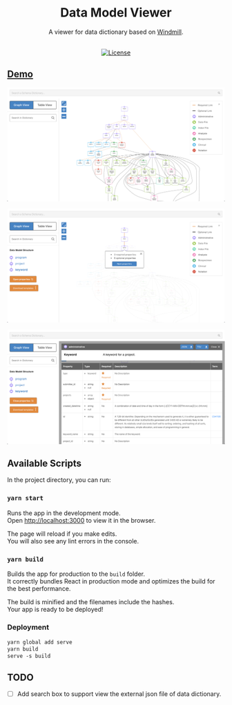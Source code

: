 <h1 align="center">Data Model Viewer</h1>
<div align="center">
A viewer for data dictionary based on <a href="https://github.com/uc-cdis/data-portal">Windmill</a>.
</div>
<br>
<div align="center" >

[![License](https://img.shields.io/github/license/clinico-omics/data-model-viewer)](./LICENSE)

</div>


[Demo](http://webapps.3steps.cn/data-model/)
---

![Graph Mode](./docs/images/graph-mode.png)

![Graph Mode](./docs/images/graph-mode-1.png)

![Table Mode](./docs/images/table-mode.png)

## Available Scripts

In the project directory, you can run:

### `yarn start`

Runs the app in the development mode.<br />
Open [http://localhost:3000](http://localhost:3000) to view it in the browser.

The page will reload if you make edits.<br />
You will also see any lint errors in the console.

### `yarn build`

Builds the app for production to the `build` folder.<br />
It correctly bundles React in production mode and optimizes the build for the best performance.

The build is minified and the filenames include the hashes.<br />
Your app is ready to be deployed!

### Deployment

```
yarn global add serve
yarn build
serve -s build
```

## TODO
- [ ] Add search box to support view the external json file of data dictionary.